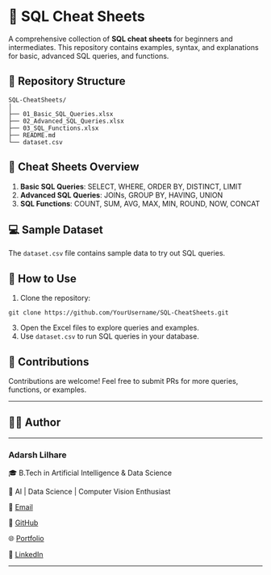 # 📝 SQL Cheat Sheets

A comprehensive collection of **SQL cheat sheets** for beginners and intermediates. This repository contains examples, syntax, and explanations for basic, advanced SQL queries, and functions.

## 📁 Repository Structure

```
SQL-CheatSheets/
│
├── 01_Basic_SQL_Queries.xlsx
├── 02_Advanced_SQL_Queries.xlsx
├── 03_SQL_Functions.xlsx
├── README.md
└── dataset.csv
```

## 📝 Cheat Sheets Overview

1. **Basic SQL Queries**: SELECT, WHERE, ORDER BY, DISTINCT, LIMIT
2. **Advanced SQL Queries**: JOINs, GROUP BY, HAVING, UNION
3. **SQL Functions**: COUNT, SUM, AVG, MAX, MIN, ROUND, NOW, CONCAT

## 💻 Sample Dataset

The `dataset.csv` file contains sample data to try out SQL queries.

## 🔗 How to Use

1. Clone the repository:
```
git clone https://github.com/YourUsername/SQL-CheatSheets.git
```

3. Open the Excel files to explore queries and examples.
4. Use `dataset.csv` to run SQL queries in your database.

## 📌 Contributions

Contributions are welcome! Feel free to submit PRs for more queries, functions, or examples.

--- 

## 👨‍💻 Author

---
### Adarsh Lilhare 

🎓 B.Tech in Artificial Intelligence & Data Science

💼 AI | Data Science | Computer Vision Enthusiast

📧 [Email](adarshlilhare@example.com)

🐙 [GitHub](https://github.com/AdarshVL) 

🌐 [Portfolio](https://adarshlilhare.dev)

🔗 [LinkedIn](https://www.linkedin.com/in/adarsh-lilhare-b98a91290/)

---

